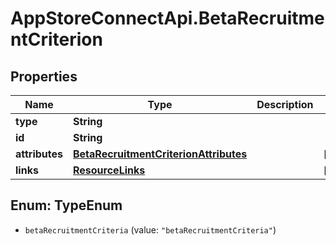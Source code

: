 # AppStoreConnectApi.BetaRecruitmentCriterion

## Properties

Name | Type | Description | Notes
------------ | ------------- | ------------- | -------------
**type** | **String** |  | 
**id** | **String** |  | 
**attributes** | [**BetaRecruitmentCriterionAttributes**](BetaRecruitmentCriterionAttributes.md) |  | [optional] 
**links** | [**ResourceLinks**](ResourceLinks.md) |  | [optional] 



## Enum: TypeEnum


* `betaRecruitmentCriteria` (value: `"betaRecruitmentCriteria"`)




